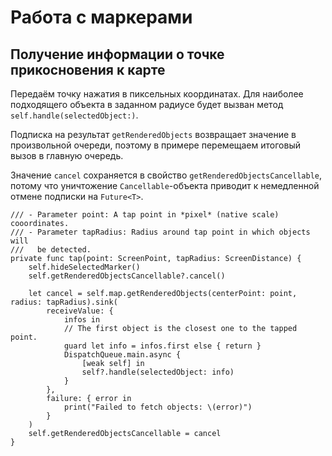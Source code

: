 # Работа с маркерами

## Получение информации о точке прикосновения к карте

Передаём точку нажатия в пиксельных координатах. Для наиболее подходящего
объекта в заданном радиусе будет вызван метод `self.handle(selectedObject:)`.

Подписка на результат `getRenderedObjects` возвращает значение
в произвольной очереди, поэтому в примере перемещаем итоговый
вызов в главную очередь.

Значение `cancel` сохраняется в свойство `getRenderedObjectsCancellable`,
потому что уничтожение `Cancellable`-объекта приводит к немедленной отмене
подписки на `Future<T>`.

```
/// - Parameter point: A tap point in *pixel* (native scale) cooordinates.
/// - Parameter tapRadius: Radius around tap point in which objects will
///   be detected.
private func tap(point: ScreenPoint, tapRadius: ScreenDistance) {
	self.hideSelectedMarker()
	self.getRenderedObjectsCancellable?.cancel()

	let cancel = self.map.getRenderedObjects(centerPoint: point, radius: tapRadius).sink(
		receiveValue: {
			infos in
			// The first object is the closest one to the tapped point.
			guard let info = infos.first else { return }
			DispatchQueue.main.async {
				[weak self] in
				self?.handle(selectedObject: info)
			}
		},
		failure: { error in
			print("Failed to fetch objects: \(error)")
		}
	)
	self.getRenderedObjectsCancellable = cancel
}
```
